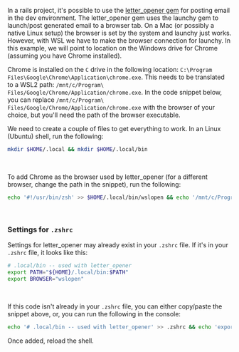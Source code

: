 In a rails project, it's possible to use the [letter_opener gem](https://github.com/ryanb/letter_opener) for posting email in the dev environment. The letter_opener gem uses the launchy gem to launch/post generated email to a browser tab. On a Mac (or possibly a native Linux setup) the browser is set by the system and launchy just works. However, with WSL we have to make the browser connection for launchy. In this example, we will point to location on the Windows drive for Chrome (assuming you have Chrome installed).

Chrome is installed on the `C` drive in the following location: `C:\Program Files\Google\Chrome\Application\chrome.exe`. This needs to be translated to a WSL2 path: `/mnt/c/Program\ Files/Google/Chrome/Application/chrome.exe`. In the code snippet below, you can replace `/mnt/c/Program\ Files/Google/Chrome/Application/chrome.exe` with the browser of your choice, but you'll need the path of the browser executable.

We need to create a couple of files to get everything to work. In an Linux (Ubuntu) shell, run the following:

```zsh
mkdir $HOME/.local && mkdir $HOME/.local/bin
```

<br/>

To add Chrome as the browser used by letter_opener (for a different browser, change the path in the snippet), run the following:

```zsh
echo '#!/usr/bin/zsh' >> $HOME/.local/bin/wslopen && echo '/mnt/c/Program\ Files/Google/Chrome/Application/chrome.exe "file://$(wslpath -m ${1/"file://"/})"' >> $HOME/.local/bin/wslopen && chmod +x $HOME/.local/bin/wslopen
```

<br/>

### Settings for `.zshrc`

Settings for letter_opener may already exist in your `.zshrc` file. If it's in your `.zshrc` file, it looks like this:

```zsh
# .local/bin -- used with letter_opener
export PATH="${HOME}/.local/bin:$PATH"
export BROWSER="wslopen"
```

<br>

If this code isn't already in your `.zshrc` file, you can either copy/paste the snippet above, or, you can run the following in the console:

```zsh
echo '# .local/bin -- used with letter_opener' >> .zshrc && echo 'export PATH="${HOME}/.local/bin:$PATH"' >> .zshrc && echo 'export BROWSER="wslopen"' >> .zshrc
```

Once added, reload the shell.

<br/>
